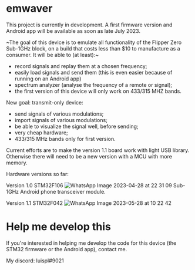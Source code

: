 # emwaver
This project is currently in development. A first firmware version and Android app will be available as soon as late July 2023.

~The goal of this device is to emulate all functionality of the Flipper Zero Sub-1GHz block, on a build that costs less than $10 to manufacture as a consumer. It will be able to (at least):~
- record signals and replay them at a chosen frequency;
- easily load signals and send them (this is even easier because of running on an Android app)
- spectrum analyzer (analyse the frequency of a remote or signal);
- the first version of this device will only work on 433/315 MHZ bands.

New goal: transmit-only device:
- send signals of various modulations;
- import signals of various modulations;
- be able to visualize the signal well, before sending;
- very cheap hardware;
- 433/315 MHz bands only for first version.

Current efforts are to make the version 1.1 board work with light USB library. Otherwise there will need to be a new version with a MCU with more memory.

Hardware versions so far:

Version 1.0
STM32F106
![WhatsApp Image 2023-04-28 at 22 31 09](https://user-images.githubusercontent.com/81360502/235257695-dff3780b-c9fe-4727-86f2-54477f3ad85f.jpeg)
Sub-1GHz Android phone transceiver module.

Version 1.1
STM32F042
![WhatsApp Image 2023-05-28 at 10 22 42](https://github.com/luispl77/emwaver/assets/81360502/2244f5ef-cd49-40ab-aa30-a5b7162e2d91)


# Help me develop this

If you're interested in helping me develop the code for this device (the STM32 firmware or the Android app), contact me.

My discord: luispl#9021
